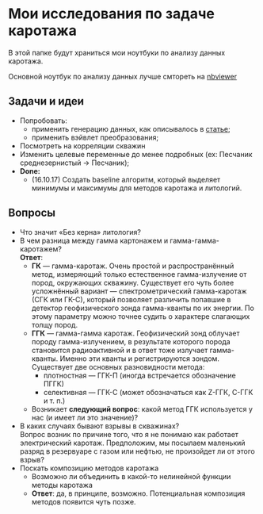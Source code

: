 # Мои исследования по задаче каротажа
В этой папке будут храниться мои ноутбуки по анализу данных каротажа.

Основной ноутбук по анализу данных лучше смтореть на [nbviewer](http://nbviewer.jupyter.org/github/kuparez/carrot/blob/master/nikita/digdes_data_analysis.ipynb)

## Задачи и идеи
- Попробовать:
  - применить генерацию данных, как описывалось в [статье](https://yadi.sk/i/uIVEPRXO3Nhwv8);
  - применить вэйвлет преобразования;
- Посмотреть на корреляции скважин
- Изменить целевые переменные до менее подробных (ex: Песчаник среднезернистый -> Песчаник);
- **Done:**
  - (16.10.17) Создать baseline алгоритм, который выделяет минимумы и максимумы для методов каротажа и литологий.

## Вопросы
- Что значит «Без керна» литология?
- В чем разница между гамма картонажем и гамма-гамма-каротажем?<br>
  **Ответ**:
  - **ГК** — гамма-каротаж. Очень простой и распространённый метод, измеряющий только естественное гамма-излучение от пород, окружающих скважину. Существует его чуть более усложнённый вариант — спектрометрический гамма-каротаж (СГК или ГК-С), который позволяет различить попавшие в детектор геофизического зонда гамма-кванты по их энергии. По этому параметру можно точнее судить о характере слагающих толщу пород.
  - **ГГК** — гамма-гамма каротаж. Геофизический зонд облучает породу гамма-излучением, в результате которого порода становится радиоактивной и в ответ тоже излучает гамма-кванты. Именно эти кванты и регистрируются зондом. Существует две основных разновидности метода:
    - плотностная — ГГК-П (иногда встречается обозначение ПГГК)
    - селективная — ГГК-С (может обозначаться как Z-ГГК, С-ГГК и т. п.)
  - Возникает **следующий вопрос**: какой метод ГГК используется у нас (и имеет ли это значение)?
- В каких случаях бывают взрывы в скважинах?<br>
  Вопрос возник по причине того, что я не понимаю как работает электрический каротаж. Предположим, мы посылаем маленький разряд в резервуаре с газом или нефтью, не произойдет ли от этого взрыв?
- Поскать композицию методов каротажа
  - Возможно ли объединить в какой-то нелинейной функции методы каротажа
  - **Ответ**: да, в принципе, возможно. Потенциальная композиция методов появится чуть позже.
